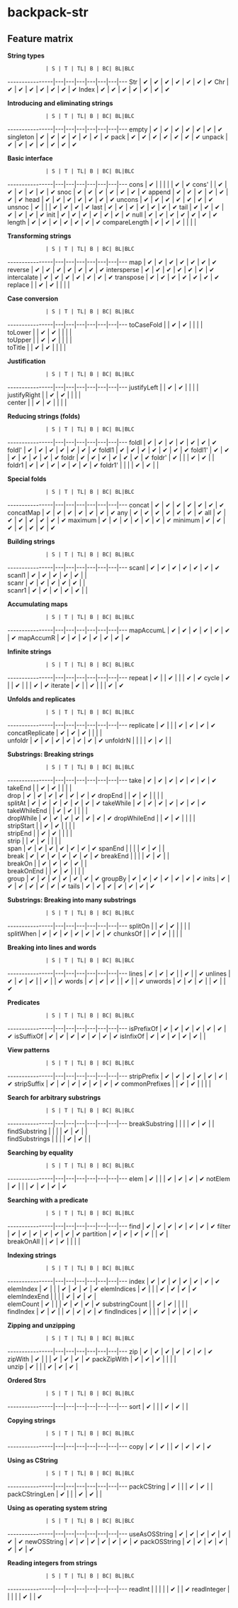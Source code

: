 # backpack-str

## Feature matrix

**String types**

                | S | T | TL| B | BC| BL|BLC
----------------|---|---|---|---|---|---|---
Str             | ✔ | ✔ | ✔ | ✔ | ✔ | ✔ | ✔
Chr             | ✔ | ✔ | ✔ | ✔ | ✔ | ✔ | ✔
Index           | ✔ | ✔ | ✔ | ✔ | ✔ | ✔ | ✔

**Introducing and eliminating strings**

                | S | T | TL| B | BC| BL|BLC
----------------|---|---|---|---|---|---|---
empty           | ✔ | ✔ | ✔ | ✔ | ✔ | ✔ | ✔
singleton       | ✔ | ✔ | ✔ | ✔ | ✔ | ✔ | ✔
pack            | ✔ | ✔ | ✔ | ✔ | ✔ | ✔ | ✔
unpack          | ✔ | ✔ | ✔ | ✔ | ✔ | ✔ | ✔

**Basic interface**

                | S | T | TL| B | BC| BL|BLC
----------------|---|---|---|---|---|---|---
cons            | ✔ |   |   |   |   | ✔ | ✔
cons'           |   | ✔ | ✔ | ✔ | ✔ | ✔ | ✔
snoc            | ✔ | ✔ | ✔ | ✔ | ✔ | ✔ | ✔
append          | ✔ | ✔ | ✔ | ✔ | ✔ | ✔ | ✔
head            | ✔ | ✔ | ✔ | ✔ | ✔ | ✔ | ✔
uncons          | ✔ | ✔ | ✔ | ✔ | ✔ | ✔ | ✔
unsnoc          | ✔ |   |   | ✔ | ✔ | ✔ | ✔
last            | ✔ | ✔ | ✔ | ✔ | ✔ | ✔ | ✔
tail            | ✔ | ✔ | ✔ | ✔ | ✔ | ✔ | ✔
init            | ✔ | ✔ | ✔ | ✔ | ✔ | ✔ | ✔
null            | ✔ | ✔ | ✔ | ✔ | ✔ | ✔ | ✔
length          | ✔ | ✔ | ✔ | ✔ | ✔ | ✔ | ✔
compareLength   | ✔ | ✔ | ✔ |   |   |   |  

**Transforming strings**

                | S | T | TL| B | BC| BL|BLC
----------------|---|---|---|---|---|---|---
map             | ✔ | ✔ | ✔ | ✔ | ✔ | ✔ | ✔
reverse         | ✔ | ✔ | ✔ | ✔ | ✔ | ✔ | ✔
intersperse     | ✔ | ✔ | ✔ | ✔ | ✔ | ✔ | ✔
intercalate     | ✔ | ✔ | ✔ | ✔ | ✔ | ✔ | ✔
transpose       | ✔ | ✔ | ✔ | ✔ | ✔ | ✔ | ✔
replace         |   | ✔ | ✔ |   |   |   |  

**Case conversion**

                | S | T | TL| B | BC| BL|BLC
----------------|---|---|---|---|---|---|---
toCaseFold      |   | ✔ | ✔ |   |   |   |  
toLower         |   | ✔ | ✔ |   |   |   |  
toUpper         |   | ✔ | ✔ |   |   |   |  
toTitle         |   | ✔ | ✔ |   |   |   |  

**Justification**

                | S | T | TL| B | BC| BL|BLC
----------------|---|---|---|---|---|---|---
justifyLeft     |   | ✔ | ✔ |   |   |   |  
justifyRight    |   | ✔ | ✔ |   |   |   |  
center          |   | ✔ | ✔ |   |   |   |  

**Reducing strings (folds)**

                | S | T | TL| B | BC| BL|BLC
----------------|---|---|---|---|---|---|---
foldl           | ✔ | ✔ | ✔ | ✔ | ✔ | ✔ | ✔
foldl'          | ✔ | ✔ | ✔ | ✔ | ✔ | ✔ | ✔
foldl1          | ✔ | ✔ | ✔ | ✔ | ✔ | ✔ | ✔
foldl1'         | ✔ | ✔ | ✔ | ✔ | ✔ | ✔ | ✔
foldr           | ✔ | ✔ | ✔ | ✔ | ✔ | ✔ | ✔
foldr'          | ✔ |   |   | ✔ | ✔ |   |  
foldr1          | ✔ | ✔ | ✔ | ✔ | ✔ | ✔ | ✔
foldr1'         |   |   |   | ✔ | ✔ |   |  

**Special folds**

                | S | T | TL| B | BC| BL|BLC
----------------|---|---|---|---|---|---|---
concat          | ✔ | ✔ | ✔ | ✔ | ✔ | ✔ | ✔
concatMap       | ✔ | ✔ | ✔ | ✔ | ✔ | ✔ | ✔
any             | ✔ | ✔ | ✔ | ✔ | ✔ | ✔ | ✔
all             | ✔ | ✔ | ✔ | ✔ | ✔ | ✔ | ✔
maximum         | ✔ | ✔ | ✔ | ✔ | ✔ | ✔ | ✔
minimum         | ✔ | ✔ | ✔ | ✔ | ✔ | ✔ | ✔

**Building strings**

                | S | T | TL| B | BC| BL|BLC
----------------|---|---|---|---|---|---|---
scanl           | ✔ | ✔ | ✔ | ✔ | ✔ | ✔ | ✔
scanl1          | ✔ | ✔ | ✔ | ✔ | ✔ |   |  
scanr           | ✔ | ✔ | ✔ | ✔ | ✔ |   |  
scanr1          | ✔ | ✔ | ✔ | ✔ | ✔ |   |  

**Accumulating maps**

                | S | T | TL| B | BC| BL|BLC
----------------|---|---|---|---|---|---|---
mapAccumL       | ✔ | ✔ | ✔ | ✔ | ✔ | ✔ | ✔
mapAccumR       | ✔ | ✔ | ✔ | ✔ | ✔ | ✔ | ✔

**Infinite strings**

                | S | T | TL| B | BC| BL|BLC
----------------|---|---|---|---|---|---|---
repeat          | ✔ |   | ✔ |   |   | ✔ | ✔
cycle           | ✔ |   | ✔ |   |   | ✔ | ✔
iterate         | ✔ |   | ✔ |   |   | ✔ | ✔

**Unfolds and replicates**

                | S | T | TL| B | BC| BL|BLC
----------------|---|---|---|---|---|---|---
replicate       | ✔ |   |   | ✔ | ✔ | ✔ | ✔
concatReplicate | ✔ | ✔ | ✔ |   |   |   |  
unfoldr         | ✔ | ✔ | ✔ | ✔ | ✔ | ✔ | ✔
unfoldrN        |   |   |   | ✔ | ✔ |   |  

**Substrings: Breaking strings**

                | S | T | TL| B | BC| BL|BLC
----------------|---|---|---|---|---|---|---
take            | ✔ | ✔ | ✔ | ✔ | ✔ | ✔ | ✔
takeEnd         |   | ✔ | ✔ |   |   |   |  
drop            | ✔ | ✔ | ✔ | ✔ | ✔ | ✔ | ✔
dropEnd         |   | ✔ | ✔ |   |   |   |  
splitAt         | ✔ | ✔ | ✔ | ✔ | ✔ | ✔ | ✔
takeWhile       | ✔ | ✔ | ✔ | ✔ | ✔ | ✔ | ✔
takeWhileEnd    |   | ✔ | ✔ |   |   |   |  
dropWhile       | ✔ | ✔ | ✔ | ✔ | ✔ | ✔ | ✔
dropWhileEnd    |   | ✔ | ✔ |   |   |   |  
stripStart      |   | ✔ | ✔ |   |   |   |  
stripEnd        |   | ✔ | ✔ |   |   |   |  
strip           |   | ✔ | ✔ |   |   |   |  
span            | ✔ | ✔ | ✔ | ✔ | ✔ | ✔ | ✔
spanEnd         |   |   |   | ✔ | ✔ |   |  
break           | ✔ | ✔ | ✔ | ✔ | ✔ | ✔ | ✔
breakEnd        |   |   |   | ✔ | ✔ |   |  
breakOn         |   | ✔ | ✔ | ✔ | ✔ |   |  
breakOnEnd      |   | ✔ | ✔ |   |   |   |  
group           | ✔ | ✔ | ✔ | ✔ | ✔ | ✔ | ✔
groupBy         | ✔ | ✔ | ✔ | ✔ | ✔ | ✔ | ✔
inits           | ✔ | ✔ | ✔ | ✔ | ✔ | ✔ | ✔
tails           | ✔ | ✔ | ✔ | ✔ | ✔ | ✔ | ✔

**Substrings: Breaking into many substrings**

                | S | T | TL| B | BC| BL|BLC
----------------|---|---|---|---|---|---|---
splitOn         |   | ✔ | ✔ |   |   |   |  
splitWhen       | ✔ | ✔ | ✔ | ✔ | ✔ | ✔ | ✔
chunksOf        |   | ✔ | ✔ |   |   |   |  

**Breaking into lines and words**

                | S | T | TL| B | BC| BL|BLC
----------------|---|---|---|---|---|---|---
lines           | ✔ | ✔ | ✔ |   | ✔ |   | ✔
unlines         | ✔ | ✔ | ✔ |   | ✔ |   | ✔
words           | ✔ | ✔ | ✔ |   | ✔ |   | ✔
unwords         | ✔ | ✔ | ✔ |   | ✔ |   | ✔

**Predicates**

                | S | T | TL| B | BC| BL|BLC
----------------|---|---|---|---|---|---|---
isPrefixOf      | ✔ | ✔ | ✔ | ✔ | ✔ | ✔ | ✔
isSuffixOf      | ✔ | ✔ | ✔ | ✔ | ✔ | ✔ | ✔
isInfixOf       | ✔ | ✔ | ✔ | ✔ | ✔ |   |  

**View patterns**

                | S | T | TL| B | BC| BL|BLC
----------------|---|---|---|---|---|---|---
stripPrefix     | ✔ | ✔ | ✔ | ✔ | ✔ | ✔ | ✔
stripSuffix     | ✔ | ✔ | ✔ | ✔ | ✔ | ✔ | ✔
commonPrefixes  |   | ✔ | ✔ |   |   |   |  

**Search for arbitrary substrings**

                | S | T | TL| B | BC| BL|BLC
----------------|---|---|---|---|---|---|---
breakSubstring  |   |   |   | ✔ | ✔ |   |  
findSubstring   |   |   |   | ✔ | ✔ |   |  
findSubstrings  |   |   |   | ✔ | ✔ |   |  

**Searching by equality**

                | S | T | TL| B | BC| BL|BLC
----------------|---|---|---|---|---|---|---
elem            | ✔ |   |   | ✔ | ✔ | ✔ | ✔
notElem         | ✔ |   |   | ✔ | ✔ | ✔ | ✔

**Searching with a predicate**

                | S | T | TL| B | BC| BL|BLC
----------------|---|---|---|---|---|---|---
find            | ✔ | ✔ | ✔ | ✔ | ✔ | ✔ | ✔
filter          | ✔ | ✔ | ✔ | ✔ | ✔ | ✔ | ✔
partition       | ✔ | ✔ | ✔ | ✔ |   | ✔ |  
breakOnAll      |   | ✔ | ✔ |   |   |   |  

**Indexing strings**

                | S | T | TL| B | BC| BL|BLC
----------------|---|---|---|---|---|---|---
index           | ✔ | ✔ | ✔ | ✔ | ✔ | ✔ | ✔
elemIndex       | ✔ |   |   | ✔ | ✔ | ✔ | ✔
elemIndices     | ✔ |   |   | ✔ | ✔ | ✔ | ✔
elemIndexEnd    |   |   |   | ✔ | ✔ | ✔ |  
elemCount       | ✔ |   |   | ✔ | ✔ | ✔ | ✔
substringCount  |   | ✔ | ✔ |   |   |   |  
findIndex       | ✔ | ✔ |   | ✔ | ✔ | ✔ | ✔
findIndices     | ✔ |   |   | ✔ | ✔ | ✔ | ✔

**Zipping and unzipping**

                | S | T | TL| B | BC| BL|BLC
----------------|---|---|---|---|---|---|---
zip             | ✔ | ✔ | ✔ | ✔ | ✔ | ✔ | ✔
zipWith         | ✔ |   |   | ✔ | ✔ | ✔ | ✔
packZipWith     | ✔ | ✔ | ✔ |   |   |   |  
unzip           | ✔ |   |   | ✔ | ✔ | ✔ |  

**Ordered Strs**

                | S | T | TL| B | BC| BL|BLC
----------------|---|---|---|---|---|---|---
sort            | ✔ |   |   | ✔ | ✔ |   |  

**Copying strings**

                | S | T | TL| B | BC| BL|BLC
----------------|---|---|---|---|---|---|---
copy            | ✔ | ✔ |   | ✔ | ✔ | ✔ | ✔

**Using as CString**

                | S | T | TL| B | BC| BL|BLC
----------------|---|---|---|---|---|---|---
packCString     | ✔ |   |   | ✔ | ✔ |   |  
packCStringLen  | ✔ |   |   | ✔ | ✔ |   |  

**Using as operating system string**

                | S | T | TL| B | BC| BL|BLC
----------------|---|---|---|---|---|---|---
useAsOSString   | ✔ | ✔ | ✔ | ✔ | ✔ | ✔ | ✔
newOSString     | ✔ | ✔ | ✔ | ✔ | ✔ | ✔ | ✔
packOSString    | ✔ | ✔ | ✔ | ✔ | ✔ | ✔ | ✔

**Reading integers from strings**

                | S | T | TL| B | BC| BL|BLC
----------------|---|---|---|---|---|---|---
readInt         |   |   |   |   | ✔ |   | ✔
readInteger     |   |   |   |   | ✔ |   | ✔
